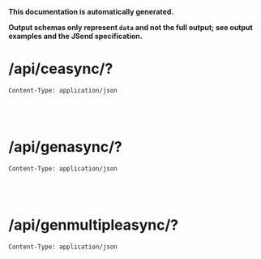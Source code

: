 **This documentation is automatically generated.**

**Output schemas only represent `data` and not the full output; see output examples and the JSend specification.**

# /api/ceasync/?

    Content-Type: application/json



<br>
<br>

# /api/genasync/?

    Content-Type: application/json



<br>
<br>

# /api/genmultipleasync/?

    Content-Type: application/json


